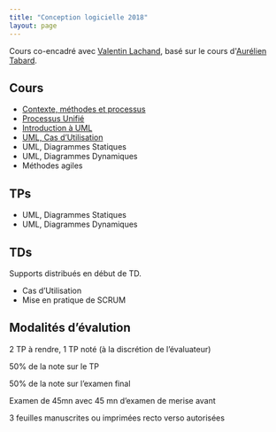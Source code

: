 ```yaml
---
title: "Conception logicielle 2018"
layout: page
---
```


Cours co-encadré avec [Valentin Lachand](https://valentin.lachand.net), basé sur le cours d'[Aurélien Tabard](https://tabard.fr).

## Cours

* [Contexte, méthodes et processus](https://docs.google.com/presentation/d/1kg427ydmwONHsKhTn5oLB8CqgAPc4jVN6e11_HVXn6Y/export/pdf)
* [Processus Unifié](https://docs.google.com/presentation/d/1GgBWk3VaYu_dMciIW1-sjdM5f664ZPhUJp7qi-TTMJw/export/pdf)
* [Introduction à UML](https://docs.google.com/presentation/d/1j8s08sCK-dB-zXgtpRXP0lpTAq-72s7eCO6Kk25Q6LI/export/pdf)
* [UML, Cas d’Utilisation](https://docs.google.com/presentation/d/19nSOHqYMpRx5PzdSEk60U7oVYX3Nikz8lHn4sKjVrEU/export/pdf)
* UML, Diagrammes Statiques
* UML, Diagrammes Dynamiques
* Méthodes agiles

## TPs

* UML, Diagrammes Statiques
* UML, Diagrammes Dynamiques

## TDs

Supports distribués en début de TD.

* Cas d’Utilisation
* Mise en pratique de SCRUM

## Modalités d’évalution

2 TP à rendre, 1 TP noté (à la discrétion de l’évaluateur)

50% de la note sur le TP

50% de la note sur l’examen final

Examen de 45mn avec 45 mn d’examen de merise avant

3 feuilles manuscrites ou imprimées recto verso autorisées


